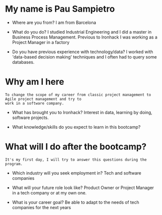 # My name is Pau Sampietro

* Where are you from?
	I am from Barcelona
	
* What do you do?
	I studied Industrial Engineering and I did a master in Business Process Management. 
	Previous to Ironhack I was working as a Project Manager in a factory
	
* Do you have previous experience with technology/data?
	I worked with 'data-based decision making' techniques and I often had to query some databases.

# Why am I here
	To change the scope of my career from classic project management to Agile project management and try to 
	work in a software company.

* What has brought you to Ironhack?
	Interest in data, learning by doing, software projects.
	
* What knowledge/skills do you expect to learn in this bootcamp?
	
# What will I do after the bootcamp?
	It's my first day, I will try to answer this questions during the program.
	
* Which industry will you seek employment in?
	Tech and software companies
	
* What will your future role look like?
	Product Owner or Project Manager in a tech company or at my own one.
	
* What is your career goal?
	Be able to adapt to the needs of tech companies for the next years